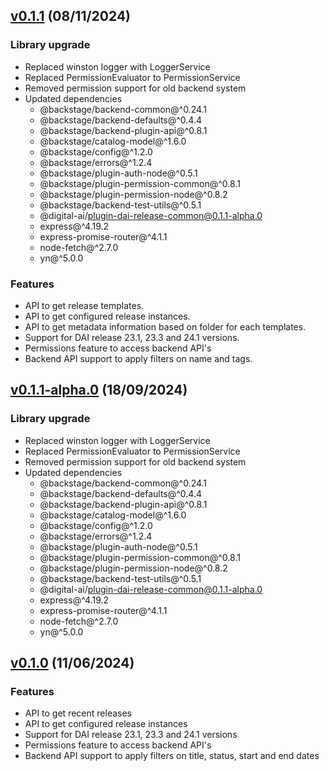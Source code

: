 ## [v0.1.1](https://github.com/digital-ai/backstage-release/tree/dai-release-backend/v0.1.1) (08/11/2024)

### Library upgrade

- Replaced winston logger with LoggerService
- Replaced PermissionEvaluator to PermissionService
- Removed permission support for old backend system
- Updated dependencies
  - @backstage/backend-common@^0.24.1
  - @backstage/backend-defaults@^0.4.4
  - @backstage/backend-plugin-api@^0.8.1
  - @backstage/catalog-model@^1.6.0
  - @backstage/config@^1.2.0
  - @backstage/errors@^1.2.4
  - @backstage/plugin-auth-node@^0.5.1
  - @backstage/plugin-permission-common@^0.8.1
  - @backstage/plugin-permission-node@^0.8.2
  - @backstage/backend-test-utils@^0.5.1
  - @digital-ai/plugin-dai-release-common@0.1.1-alpha.0
  - express@^4.19.2
  - express-promise-router@^4.1.1
  - node-fetch@^2.7.0
  - yn@^5.0.0

### Features

- API to get release templates.
- API to get configured release instances.
- API to get metadata information based on folder for each templates.
- Support for DAI release 23.1, 23.3 and 24.1 versions.
- Permissions feature to access backend API's
- Backend API support to apply filters on name and tags.

## [v0.1.1-alpha.0](https://github.com/digital-ai/backstage-release/tree/dai-release-backend/v0.1.1-alpha.0) (18/09/2024)

### Library upgrade

- Replaced winston logger with LoggerService
- Replaced PermissionEvaluator to PermissionService
- Removed permission support for old backend system
- Updated dependencies
  - @backstage/backend-common@^0.24.1
  - @backstage/backend-defaults@^0.4.4
  - @backstage/backend-plugin-api@^0.8.1
  - @backstage/catalog-model@^1.6.0
  - @backstage/config@^1.2.0
  - @backstage/errors@^1.2.4
  - @backstage/plugin-auth-node@^0.5.1
  - @backstage/plugin-permission-common@^0.8.1
  - @backstage/plugin-permission-node@^0.8.2
  - @backstage/backend-test-utils@^0.5.1
  - @digital-ai/plugin-dai-release-common@0.1.1-alpha.0
  - express@^4.19.2
  - express-promise-router@^4.1.1
  - node-fetch@^2.7.0
  - yn@^5.0.0

## [v0.1.0](https://github.com/digital-ai/backstage-release/tree/dai-release-backend/v0.1.0) (11/06/2024)

### Features

- API to get recent releases
- API to get configured release instances
- Support for DAI release 23.1, 23.3 and 24.1 versions
- Permissions feature to access backend API's
- Backend API support to apply filters on title, status, start and end dates
